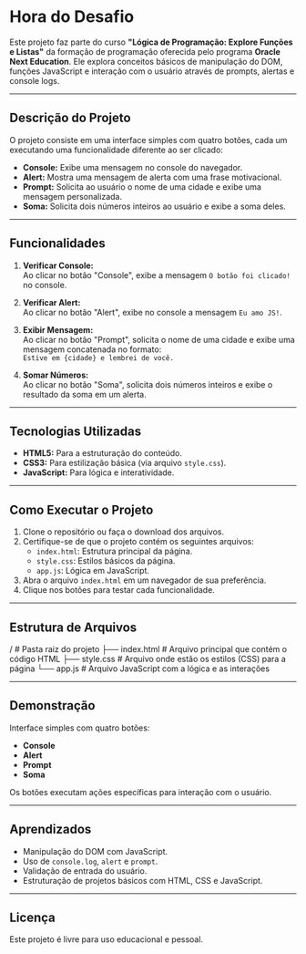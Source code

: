 # Hora do Desafio

Este projeto faz parte do curso **"Lógica de Programação: Explore Funções e Listas"** da formação de programação oferecida pelo programa **Oracle Next Education**. Ele explora conceitos básicos de manipulação do DOM, funções JavaScript e interação com o usuário através de prompts, alertas e console logs.

---

## Descrição do Projeto

O projeto consiste em uma interface simples com quatro botões, cada um executando uma funcionalidade diferente ao ser clicado:

- **Console:** Exibe uma mensagem no console do navegador.
- **Alert:** Mostra uma mensagem de alerta com uma frase motivacional.
- **Prompt:** Solicita ao usuário o nome de uma cidade e exibe uma mensagem personalizada.
- **Soma:** Solicita dois números inteiros ao usuário e exibe a soma deles.

---

## Funcionalidades

1. **Verificar Console:**  
   Ao clicar no botão "Console", exibe a mensagem `O botão foi clicado!` no console.

2. **Verificar Alert:**  
   Ao clicar no botão "Alert", exibe no console a mensagem `Eu amo JS!`.

3. **Exibir Mensagem:**  
   Ao clicar no botão "Prompt", solicita o nome de uma cidade e exibe uma mensagem concatenada no formato:  
   `Estive em {cidade} e lembrei de você.`

4. **Somar Números:**  
   Ao clicar no botão "Soma", solicita dois números inteiros e exibe o resultado da soma em um alerta.

---

## Tecnologias Utilizadas

- **HTML5:** Para a estruturação do conteúdo.
- **CSS3:** Para estilização básica (via arquivo `style.css`).
- **JavaScript:** Para lógica e interatividade.

---

## Como Executar o Projeto

1. Clone o repositório ou faça o download dos arquivos.
2. Certifique-se de que o projeto contém os seguintes arquivos:
   - `index.html`: Estrutura principal da página.
   - `style.css`: Estilos básicos da página.
   - `app.js`: Lógica em JavaScript.
3. Abra o arquivo `index.html` em um navegador de sua preferência.
4. Clique nos botões para testar cada funcionalidade.

---

## Estrutura de Arquivos
/                # Pasta raiz do projeto
├── index.html   # Arquivo principal que contém o código HTML
├── style.css    # Arquivo onde estão os estilos (CSS) para a página
└── app.js       # Arquivo JavaScript com a lógica e as interações

---

## Demonstração

Interface simples com quatro botões:

- **Console**
- **Alert**
- **Prompt**
- **Soma**

Os botões executam ações específicas para interação com o usuário.

---

## Aprendizados

- Manipulação do DOM com JavaScript.
- Uso de `console.log`, `alert` e `prompt`.
- Validação de entrada do usuário.
- Estruturação de projetos básicos com HTML, CSS e JavaScript.

---

## Licença

Este projeto é livre para uso educacional e pessoal.







